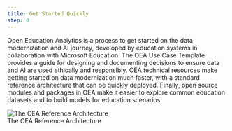 ```yaml
---
title: Get Started Quickly
step: 0
---
```

Open Education Analytics is a process to get started on the data modernization and AI journey, developed by education systems in collaboration with Microsoft Education. The OEA Use Case Template provides a guide for designing and documenting decisions to ensure data and AI are used ethically and responsibly. OEA technical resources make getting started on data modernization much faster, with a standard reference architecture that can be quickly deployed. Finally, open source modules and packages in OEA make it easier to explore common education datasets and to build models for education scenarios.
<div class="container-wrapper text-center">
   <img src="{{ site.baseurl }}/assets/imgs/OEA_ref_arch_v0.5.png" class="img-fluid w-100" alt="The OEA Reference Architecture" />
   <figcaption class="mt-2">The OEA Reference Architecture</figcaption>
</div>

